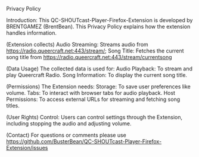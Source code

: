 Privacy Policy

Introduction: This QC-SHOUTcast-Player-Firefox-Extension is developed by BRENTGAMEZ (BrentBean). This Privacy Policy explains how the extension handles information.

(Extension collects) Audio Streaming: Streams audio from https://radio.queercraft.net:443/stream/; Song Title: Fetches the current song title from https://radio.queercraft.net:443/stream/currentsong

(Data Usage) The collected data is used for: Audio Playback: To stream and play Queercraft Radio. Song Information: To display the current song title.

(Permissions) The Extension needs: Storage: To save user preferences like volume. Tabs: To interact with browser tabs for audio playback. Host Permissions: To access external URLs for streaming and fetching song titles.

(User Rights) Control: Users can control settings through the Extension, including stopping the audio and adjusting volume.

(Contact) For questions or comments please use https://github.com/BusterBean/QC-SHOUTcast-Player-Firefox-Extension/issues
